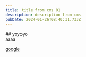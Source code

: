 ```yaml
---
title: title from cms 01
description: description from cms
pubDate: 2024-01-26T08:40:31.733Z
---
```

#﻿# yoyoyo  
a﻿aaa

[google](https://www.google.com/)
